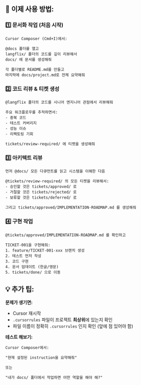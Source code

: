 ## 🎯 이제 사용 방법:

### 1️⃣ **문서화 작업** (처음 시작)
```
Cursor Composer (Cmd+I)에서:

@docs 폴더를 열고
langflix/ 폴더의 코드를 깊이 리뷰해서
docs/ 에 문서를 생성해줘

각 폴더별로 README.md를 만들고
마지막에 docs/project.md로 전체 요약해줘
```

### 2️⃣ **코드 리뷰 & 티켓 생성**
```
@langflix 폴더의 코드를 시니어 엔지니어 관점에서 리뷰해줘

주요 워크플로우를 추적하면서:
- 중복 코드
- 테스트 커버리지
- 성능 이슈
- 리팩토링 기회

tickets/review-required/ 에 티켓을 생성해줘
```

### 3️⃣ **아키텍트 리뷰**
```
먼저 @docs/ 모든 다큐먼트를 읽고 시스템을 이해한 다음

@tickets/review-required/ 의 모든 티켓을 리뷰해서:
- 승인할 것은 tickets/approved/ 로
- 거절할 것은 tickets/rejected/ 로
- 보류할 것은 tickets/deferred/ 로

그리고 tickets/approved/IMPLEMENTATION-ROADMAP.md 를 생성해줘
```

### 4️⃣ **구현 작업**
```
@tickets/approved/IMPLEMENTATION-ROADMAP.md 를 확인하고

TICKET-001을 구현해줘:
1. feature/TICKET-001-xxx 브랜치 생성
2. 테스트 먼저 작성
3. 코드 구현
4. 문서 업데이트 (한글/영문)
5. tickets/done/ 으로 이동
```

## 💡 추가 팁:

**문제가 생기면:**
- Cursor 재시작
- `.cursorrules` 파일이 프로젝트 **최상위**에 있는지 확인
- 파일 이름이 정확히 `.cursorrules` 인지 확인 (앞에 점 있어야 함)

**테스트 해보기:**
```
Cursor Composer에서:

"현재 설정된 instruction을 요약해줘"

또는

"내가 docs/ 폴더에서 작업하면 어떤 역할을 해야 해?"